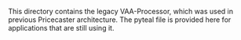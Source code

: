 This directory contains the legacy VAA-Processor, which was used in previous Pricecaster architecture. The pyteal file is provided here for applications that are still using it.
